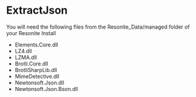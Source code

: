 # ExtractJson
You will need the following files from the Resonite_Data/managed folder of your Resonite Install
 - Elements.Core.dll
 - LZ4.dll
 - LZMA.dll
 - Brotli.Core.dll
 - BrotliSharpLib.dll
 - MimeDetective.dll
 - Newtonsoft.Json.dll
 - Newtonsoft.Json.Bson.dll
